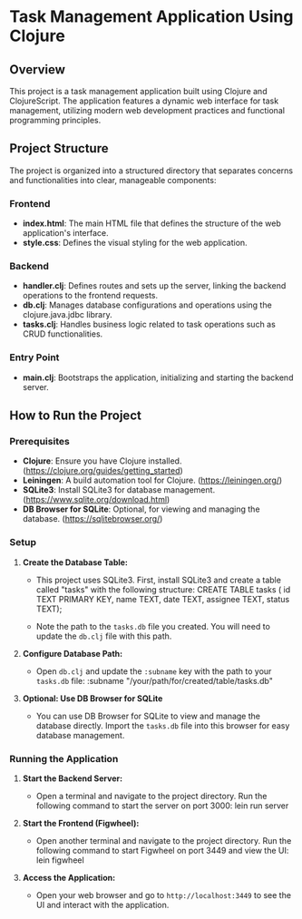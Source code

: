 # Task Management Application Using Clojure

## Overview
This project is a task management application built using Clojure and ClojureScript. The application features a dynamic web interface for task management, utilizing modern web development practices and functional programming principles.

## Project Structure
The project is organized into a structured directory that separates concerns and functionalities into clear, manageable components:

### Frontend
- **index.html**: The main HTML file that defines the structure of the web application's interface.
- **style.css**: Defines the visual styling for the web application.

### Backend
- **handler.clj**: Defines routes and sets up the server, linking the backend operations to the frontend requests.
- **db.clj**: Manages database configurations and operations using the clojure.java.jdbc library.
- **tasks.clj**: Handles business logic related to task operations such as CRUD functionalities.

### Entry Point
- **main.clj**: Bootstraps the application, initializing and starting the backend server.

## How to Run the Project

### Prerequisites
- **Clojure**: Ensure you have Clojure installed. (https://clojure.org/guides/getting_started)
- **Leiningen**: A build automation tool for Clojure. (https://leiningen.org/)
- **SQLite3**: Install SQLite3 for database management. (https://www.sqlite.org/download.html)
- **DB Browser for SQLite**: Optional, for viewing and managing the database. (https://sqlitebrowser.org/)

### Setup

1. **Create the Database Table:**
   - This project uses SQLite3. First, install SQLite3 and create a table called "tasks" with the following structure:
     CREATE TABLE tasks (
         id TEXT PRIMARY KEY,
         name TEXT,
         date TEXT,
         assignee TEXT,
         status TEXT);
         
   - Note the path to the `tasks.db` file you created. You will need to update the `db.clj` file with this path.

2. **Configure Database Path:**
   - Open `db.clj` and update the `:subname` key with the path to your `tasks.db` file:
     :subname "/your/path/for/created/table/tasks.db"

3. **Optional: Use DB Browser for SQLite**
   - You can use DB Browser for SQLite to view and manage the database directly. Import the `tasks.db` file into this browser for easy database management.

### Running the Application

1. **Start the Backend Server:**
   - Open a terminal and navigate to the project directory. Run the following command to start the server on port 3000:
     lein run server
     

2. **Start the Frontend (Figwheel):**
   - Open another terminal and navigate to the project directory. Run the following command to start Figwheel on port 3449 and view the UI:
     lein figwheel


3. **Access the Application:**
   - Open your web browser and go to `http://localhost:3449` to see the UI and interact with the application.